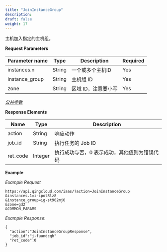 ```yaml
---
title: "JoinInstanceGroup"
description: 
draft: false
weight: 17
---
```


主机加入指定的主机组。

**Request Parameters**

| Parameter name | Type | Description | Required |
| --- | --- | --- | --- |
| instances.n | String | 一个或多个主机ID | Yes |
| instance_group | String | 主机组 ID | Yes |
| zone | String | 区域 ID，注意要小写 | Yes |

[_公共参数_](../../common/parameters.html#api-common-parameters)

**Response Elements**

| Name | Type | Description |
| --- | --- | --- |
| action | String | 响应动作 |
| job_id | String | 执行任务的 Job ID |
| ret_code | Integer | 执行成功与否，0 表示成功，其他值则为错误代码 |

**Example**

_Example Request_

```
https://api.qingcloud.com/iaas/?action=JoinInstanceGroup
&instances.1=i-ipot8lz8
&instance_group=ig-st962mj0
&zone=gd2
&COMMON_PARAMS
```

_Example Response_:

```
{
  "action":"JoinInstanceGroupResponse",
  "job_id":"j-fuundcqh"
  "ret_code":0
}
```
